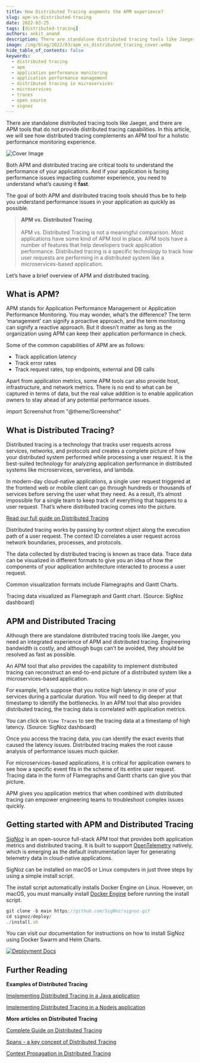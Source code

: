 ```yaml
---
title: How Distributed Tracing augments the APM experience?
slug: apm-vs-distributed-tracing
date: 2022-03-25
tags: [distributed-tracing]
authors: ankit_anand
description: There are standalone distributed tracing tools like Jaeger, and there are APM tools that do not provide distributed tracing capabilities. In this article, we will see how distributed tracing complements an APM tool for a holistic performance monitoring experience.
image: /img/blog/2022/03/apm_vs_distributed_tracing_cover.webp
hide_table_of_contents: false
keywords:
  - distributed tracing
  - apm
  - application performance monitoring
  - application performance management
  - distributed tracing in microservices
  - microservices
  - traces
  - open source
  - signoz
---
```

<head>
  <link rel="canonical" href="https://signoz.io/blog/apm-vs-distributed-tracing/"/>
</head>

There are standalone distributed tracing tools like Jaeger, and there are APM tools that do not provide distributed tracing capabilities. In this article, we will see how distributed tracing complements an APM tool for a holistic performance monitoring experience.

<!--truncate-->

![Cover Image](/img/blog/2022/03/apm_vs_distributed_tracing_cover.webp)

Both APM and distributed tracing are critical tools to understand the performance of your applications. And if your application is facing performance issues impacting customer experience, you need to understand what’s causing it **fast**.

The goal of both APM and distributed tracing tools should thus be to help you understand performance issues in your application as quickly as possible.

> **APM vs. Distributed Tracing** <br></br>
> APM vs. Distributed Tracing is not a meaningful comparison. Most applications have some kind of APM tool in place. APM tools have a number of features that help developers track application performance. Distributed tracing is a specific technology to track how user requests are performing in a distributed system like a microservices-based application.


Let’s have a brief overview of APM and distributed tracing.

## What is APM?

APM stands for Application Performance Management or Application Performance Monitoring. You may wonder, what’s the difference? The term ‘management’ can signify a proactive approach, and the term monitoring can signify a reactive approach. But it doesn’t matter as long as the organization using APM can keep their application performance in check.

Some of the common capabilities of APM are as follows:

- Track application latency
- Track error rates
- Track request rates, top endpoints, external and DB calls

Apart from application metrics, some APM tools can also provide host, infrastructure, and network metrics. There is no end to what can be captured in terms of data, but the real value addition is to enable application owners to stay ahead of any potential performance issues.

import Screenshot from "@theme/Screenshot"

<Screenshot
    alt="Metrics dashboard in SigNoz APM"
    height={500}
    src="/img/blog/2022/03/apm_vs_dt_metrics.webp"
    title="APM tools can measure application metrics like application latency, requests per sec, error percentage, etc. (Source: SigNoz dashboard)"
    width={700}
/>

## What is Distributed Tracing?

Distributed tracing is a technology that tracks user requests across services, networks, and protocols and creates a complete picture of how your distributed system performed while processing a user request. It is the best-suited technology for analyzing application performance in distributed systems like microservices, serverless, and lambda.

In modern-day cloud-native applications, a single user request triggered at the frontend web or mobile client can go through hundreds or thousands of services before serving the user what they need. As a result, it’s almost impossible for a single team to keep track of everything that happens to a user request. That’s where distributed tracing comes into the picture.

[Read our full guide on Distributed Tracing](https://signoz.io/distributed-tracing/)

Distributed tracing works by passing by context object along the execution path of a user request. The context ID correlates a user request across network boundaries, processes, and protocols.

The data collected by distributed tracing is known as trace data. Trace data can be visualized in different formats to give you an idea of how the components of your application architecture interacted to process a user request.

Common visualization formats include Flamegraphs and Gantt Charts.

<Screenshot
    alt="Tracing data is often visualized in the form of Flamegraphs and Gantt Charts"
    height={500}
    src="/img/blog/2022/03/flamegraphs_gantt_charts_dt.webp"
    title="Tracing data visualized as Flamegraph and Gantt chart. (Source: SigNoz dashboard)"
    width={700}
/>

Tracing data visualized as Flamegraph and Gantt chart. (Source: SigNoz dashboard)

## APM and Distributed Tracing

Although there are standalone distributed tracing tools like Jaeger, you need an integrated experience of APM and distributed tracing. Engineering bandwidth is costly, and although bugs can’t be avoided, they should be resolved as fast as possible.

An APM tool that also provides the capability to implement distributed tracing can reconstruct an end-to-end picture of a distributed system like a microservices-based application.

For example, let’s suppose that you notice high latency in one of your services during a particular duration. You will need to dig deeper at that timestamp to identify the bottlenecks. In an APM tool that also provides distributed tracing, the tracing data is correlated with application metrics.

<Screenshot
    alt="Correlation of application metrics with tracing data helps in quick debugging"
    height={500}
    src="/img/blog/2022/03/apm_vs_dt_high_latency_point.webp"
    title="You can click on ‘View Traces` to see the tracing data at a timestamp of high latency. (Source: SigNoz dashboard)"
    width={700}
/>

You can click on `View Traces` to see the tracing data at a timestamp of high latency. (Source: SigNoz dashboard)

Once you access the tracing data, you can identify the exact events that caused the latency issues. Distributed tracing makes the root cause analysis of performance issues much quicker.

<Screenshot
    alt="Trace dashboard in SigNoz"
    height={500}
    src="/img/blog/2022/03/dt_traces_tab.webp"
    title="Tracing data as shown in SigNoz dashboard. With the help of filters, you can quickly identify the exact events that are causing latency issues."
    width={700}
/>

For microservices-based applications, it is critical for application owners to see how a specific event fits in the scheme of its entire user request. Tracing data in the form of Flamegraphs and Gantt charts can give you that picture. 

APM gives you application metrics that when combined with distributed tracing can empower engineering teams to troubleshoot complex issues quickly.

## Getting started with APM and Distributed Tracing

[SigNoz](https://signoz.io/) is an open-source full-stack APM tool that provides both application metrics and distributed tracing. It is built to support <a href = "https://opentelemetry.io/" rel="noopener noreferrer nofollow" target="_blank" >OpenTelemetry</a> natively, which is emerging as the default instrumentation layer for generating telemetry data in cloud-native applications.

SigNoz can be installed on macOS or Linux computers in just three steps by using a simple install script.

The install script automatically installs Docker Engine on Linux. However, on macOS, you must manually install <a href = "https://docs.docker.com/engine/install/" rel="noopener noreferrer nofollow" target="_blank" >Docker Engine</a> before running the install script.

```jsx
git clone -b main https://github.com/SigNoz/signoz.git
cd signoz/deploy/
./install.sh
```

You can visit our documentation for instructions on how to install SigNoz using Docker Swarm and Helm Charts.

[![Deployment Docs](/img/blog/common/deploy_docker_documentation.webp)](https://signoz.io/docs/install/docker/?utm_source=blog&utm_medium=apm_vs_distributed_tracing)

## Further Reading

**Examples of Distributed Tracing**

[Implementing Distributed Tracing in a Java application](https://signoz.io/blog/distributed-tracing-java/)

[Implementing Distributed Tracing in a Nodejs application](https://signoz.io/blog/distributed-tracing-nodejs/)

**More articles on Distributed Tracing**

[Complete Guide on Distributed Tracing](https://signoz.io/distributed-tracing/)

[Spans - a key concept of Distributed Tracing](https://signoz.io/blog/distributed-tracing-span/)

[Context Propagation in Distributed Tracing](https://signoz.io/blog/context-propagation-in-distributed-tracing/)